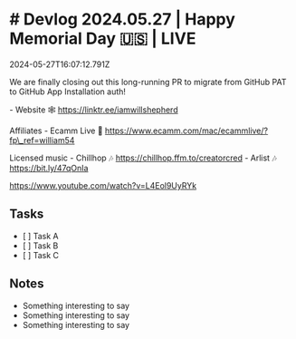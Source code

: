 # # Devlog 2024.05.27 | Happy Memorial Day 🇺🇸 | LIVE

2024-05-27T16:07:12.791Z

We are finally closing out this long-running PR to migrate from GitHub PAT to GitHub App Installation auth!

\- Website 🕸️ https://linktr.ee/iamwillshepherd

Affiliates
\- Ecamm Live 🎥 https://www.ecamm.com/mac/ecammlive/?fp\_ref=william54

Licensed music
\- Chillhop 🎶  https://chillhop.ffm.to/creatorcred
\- Arlist 🎶 https://bit.ly/47qOnIa

https://www.youtube.com/watch?v=L4Eol9UyRYk

<!-- e.g. `devlog <YYYY.MM.DD> | <optional emoji> <Title> | < time | LIVE>` -->

## Tasks

* \[ ] Task A
* \[ ] Task B
* \[ ] Task C

## Notes

* Something interesting to say
* Something interesting to say
* Something interesting to say
